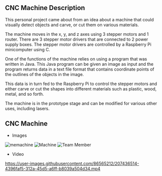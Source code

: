 ## CNC Machine Description

This personal project came about from an idea about a machine that could visually detect objects and carve, or
cut them on various materials.

The machine moves in the x, y, and z axes using 3 stepper motors and 1 router.
There are 3 stepper motor drivers that are connected to 2 power supply boxes.
The stepper motor drivers are controlled by a Raspberry Pi minicomputer using C.

One of the functions of the machine relies on using a program that was written in Java.
This Java program can be given an image as input and the program returns data in a text file format
that contains coordinate points of the outlines of the objects in the image.

This data is in turn fed to the Raspberry Pi to control the stepper motors 
and either carve or cut the shapes into different materials such as plastic, wood, metal, and so forth.

The machine is in the prototype stage and can be modified for various other uses, including lasers.

## CNC Machine

* Images

![memachine](https://user-images.githubusercontent.com/86565212/214112713-f915fdc8-4a93-46cb-8032-13b9114030cc.jpeg)
![Machine](https://user-images.githubusercontent.com/86565212/207437938-8c33cac5-bf0d-4317-bf95-34166db516fe.jpeg)
![Team Member](https://user-images.githubusercontent.com/86565212/207437941-30b25181-c872-4d79-9fbc-00dc2ad95c12.jpeg)

* Video

https://user-images.githubusercontent.com/86565212/207436514-4396faf5-312a-45d5-a6ff-b8039a504d34.mp4



